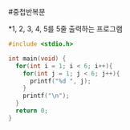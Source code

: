 #중첩반복문

*1, 2, 3, 4, 5를 5줄 출력하는 프로그램
```c
#include <stdio.h>

int main(void) {
  for(int i = 1; i < 6; i++){
    for(int j = 1; j < 6; j++){
      printf("%d ", j);
    }
    printf("\n");
  }
  return 0;
}
```

